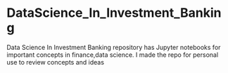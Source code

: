 # DataScience_In_Investment_Banking
Data Science In Investment Banking repository has Jupyter notebooks for important concepts in finance,data science. I made the repo for personal use to review concepts and ideas 

